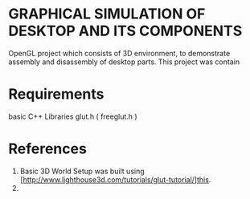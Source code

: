 # GRAPHICAL SIMULATION OF DESKTOP AND ITS COMPONENTS
OpenGL project which consists of 3D environment, to demonstrate assembly and disassembly of desktop parts.
This project was contain

# Requirements
  basic C++ Libraries
  glut.h ( freeglut.h )
    
# References
  1. Basic 3D World Setup was built using [http://www.lighthouse3d.com/tutorials/glut-tutorial/]this.
  2.
